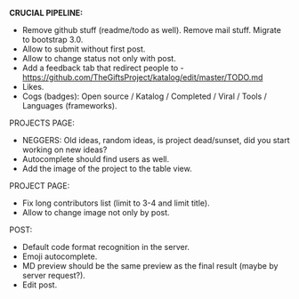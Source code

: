 __CRUCIAL PIPELINE:__
 * Remove github stuff (readme/todo as well). Remove mail stuff. Migrate to bootstrap 3.0.
 * Allow to submit without first post.
 * Allow to change status not only with post.
 * Add a feedback tab that redirect people to - https://github.com/TheGiftsProject/katalog/edit/master/TODO.md
 * Likes.
 * Cogs (badges): Open source / Katalog / Completed / Viral / Tools / Languages (frameworks).

PROJECTS PAGE:
 * NEGGERS: Old ideas, random ideas, is project dead/sunset, did you start working on new ideas?
 * Autocomplete should find users as well.
 * Add the image of the project to the table view.

PROJECT PAGE:
 * Fix long contributors list (limit to 3-4 and limit title).
 * Allow to change image not only by post.

POST:
 * Default code format recognition in the server.
 * Emoji autocomplete.
 * MD preview should be the same preview as the final result (maybe by server request?).
 * Edit post.